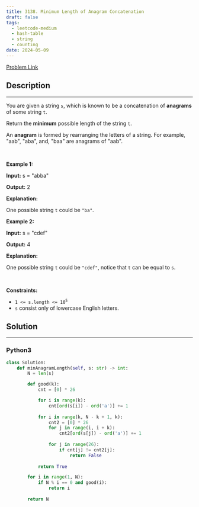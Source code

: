 ```yaml
---
title: 3138. Minimum Length of Anagram Concatenation
draft: false
tags: 
  - leetcode-medium
  - hash-table
  - string
  - counting
date: 2024-05-09
---
```


[Problem Link](https://leetcode.com/problems/minimum-length-of-anagram-concatenation/)

## Description

---
<p>You are given a string <code>s</code>, which is known to be a concatenation of <strong>anagrams</strong> of some string <code>t</code>.</p>

<p>Return the <strong>minimum</strong> possible length of the string <code>t</code>.</p>

<p>An <strong>anagram</strong> is formed by rearranging the letters of a string. For example, &quot;aab&quot;, &quot;aba&quot;, and, &quot;baa&quot; are anagrams of &quot;aab&quot;.</p>

<p>&nbsp;</p>
<p><strong class="example">Example 1:</strong></p>

<div class="example-block">
<p><strong>Input:</strong> <span class="example-io">s = &quot;abba&quot;</span></p>

<p><strong>Output:</strong> <span class="example-io">2</span></p>

<p><strong>Explanation:</strong></p>

<p>One possible string <code>t</code> could be <code>&quot;ba&quot;</code>.</p>
</div>

<p><strong class="example">Example 2:</strong></p>

<div class="example-block">
<p><strong>Input:</strong> <span class="example-io">s = &quot;cdef&quot;</span></p>

<p><strong>Output:</strong> <span class="example-io">4</span></p>

<p><strong>Explanation:</strong></p>

<p>One possible string <code>t</code> could be <code>&quot;cdef&quot;</code>, notice that <code>t</code> can be equal to <code>s</code>.</p>
</div>

<p>&nbsp;</p>
<p><strong>Constraints:</strong></p>

<ul>
	<li><code>1 &lt;= s.length &lt;= 10<sup>5</sup></code></li>
	<li><code>s</code> consist only of lowercase English letters.</li>
</ul>


## Solution

---
### Python3
``` py title='minimum-length-of-anagram-concatenation'
class Solution:
    def minAnagramLength(self, s: str) -> int:
        N = len(s)

        def good(k):
            cnt = [0] * 26

            for i in range(k):
                cnt[ord(s[i]) - ord('a')] += 1
            
            for i in range(k, N - k + 1, k):
                cnt2 = [0] * 26
                for j in range(i, i + k):
                    cnt2[ord(s[j]) - ord('a')] += 1
                
                for j in range(26):
                    if cnt[j] != cnt2[j]:
                        return False
            
            return True

        for i in range(1, N):
            if N % i == 0 and good(i):
                return i
        
        return N
```

